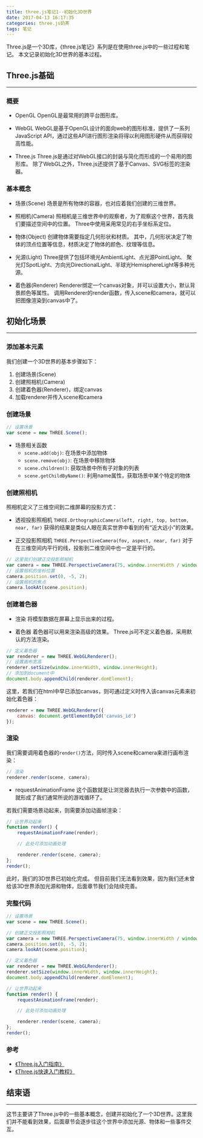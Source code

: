 ```yaml
---
title: three.js笔记1--初始化3D世界
date: 2017-04-13 16:17:35
categories: three.js奶茶
tags: 笔记
---
```

Three.js是一个3D库，《three.js笔记》系列是在使用three.js中的一些过程和笔记。
本文记录初始化3D世界的基本过程。
<!--more-->
## Three.js基础
-----
### 概要
- OpenGL
OpenGL是最常用的跨平台图形库。
 
- WebGL
WebGL是基于OpenGL设计的面向web的图形标准，提供了一系列JavaScript API，通过这些API进行图形渲染将得以利用图形硬件从而获得较高性能。 

- Three.js
Three.js是通过对WebGL接口的封装与简化而形成的一个易用的图形库。
除了WebGL之外，Three.js还提供了基于Canvas、SVG标签的渲染器。

### 基本概念
- 场景(Scene)
场景是所有物体的容器，也对应着我们创建的三维世界。

- 照相机(Camera)
照相机是三维世界中的观察者，为了观察这个世界，首先我们要描述空间中的位置。 
Three中使用采用常见的右手坐标系定位。

- 物体(Object)
创建物体需要指定几何形状和材质。
其中，几何形状决定了物体的顶点位置等信息，材质决定了物体的颜色、纹理等信息。

- 光源(Light)
Three提供了包括环境光AmbientLight、点光源PointLight、 聚光灯SpotLight、方向光DirectionalLight、半球光HemisphereLight等多种光源。 

- 着色器(Renderer)
Renderer绑定一个canvas对象，并可以设置大小，默认背景颜色等属性。 
调用Renderer的render函数，传入scene和camera，就可以把图像渲染到canvas中了。

## 初始化场景
---
### 添加基本元素
我们创建一个3D世界的基本步骤如下：
1. 创建场景(Scene)
2. 创建照相机(Camera)
3. 创建着色器(Renderer)，绑定canvas
4. 加载renderer并传入scene和camera

### 创建场景
``` javascript
// 设置场景
var scene = new THREE.Scene();
```

- 场景相关函数
  - `scene.add(obj)`: 在场景中添加物体
  - `scene.remove(obj)`: 在场景中移除物体
  - `scene.children()`: 获取场景中所有子对象的列表
  - `scene.getChildByName()`: 利用name属性，获取场景中某个特定的物体

### 创建照相机
照相机定义了三维空间到二维屏幕的投影方式：

- 透视投影照相机
`THREE.OrthographicCamera(left, right, top, bottom, near, far)`
获得的结果是类似人眼在真实世界中看到的有“近大远小”的效果。

- 正交投影照相机
`THREE.PerspectiveCamera(fov, aspect, near, far)`
对于在三维空间内平行的线，投影到二维空间中也一定是平行的。

``` javascript
// 这里我们创建正交投影照相机
var camera = new THREE.PerspectiveCamera(75, window.innerWidth / window.innerHeight, 0.1, 1000);
// 设置相机的坐标位置
camera.position.set(0, -5, 2);
// 设置相机的焦点
camera.lookAt(scene.position);
```

### 创建着色器
- 渲染
将模型数据在屏幕上显示出来的过程。

- 着色器
着色器可以用来渲染高级的效果。
Three.js可不定义着色器，采用默认的方法渲染。

``` javascript
// 定义着色器
var renderer = new THREE.WebGLRenderer();
// 设置画布宽高
renderer.setSize(window.innerWidth, window.innerHeight);
// 添加到document中
document.body.appendChild(renderer.domElement);
```

这里，若我们在html中早已添加canvas，则可通过定义时传入该canvas元素来初始化着色器：

``` javascript
renderer = new THREE.WebGLRenderer({
	canvas: document.getElementById('canvas_id')
});
```

### 渲染
我们需要调用着色器的`render()`方法，同时传入scene和camera来进行画布渲染：

``` javascript
// 渲染
renderer.render(scene, camera);
```

- requestAnimationFrame
这个函数就是让浏览器去执行一次参数中的函数，就形成了我们通常所说的游戏循环了。

若我们需要场景动起来，则需要添加动画帧渲染：

``` javascript
// 让世界动起来
function render() {
    requestAnimationFrame(render);

    // 此处可添加动画处理

    renderer.render(scene, camera);
};
render();
```

此时，我们的3D世界已初始化完成。
但目前我们无法看到效果，因为我们还未曾给该3D世界添加光源和物体，后面章节我们会陆续完善。

### 完整代码
``` javascript
// 设置场景
var scene = new THREE.Scene();

// 创建正交投影照相机
var camera = new THREE.PerspectiveCamera(75, window.innerWidth / window.innerHeight, 0.1, 1000);
camera.position.set(0, -5, 2);
camera.lookAt(scene.position);

// 定义着色器
var renderer = new THREE.WebGLRenderer();
renderer.setSize(window.innerWidth, window.innerHeight);
document.body.appendChild(renderer.domElement);

// 让世界动起来
function render() {
    requestAnimationFrame(render);

    // 此处可添加动画处理

    renderer.render(scene, camera);
};
render();
```

### 参考
- [《Three.js入门指南》](http://www.ituring.com.cn/minibook/792)
- [《Three.js快速入门教程》](http://www.jb51.net/article/92350.htm)

## 结束语
-----
这节主要讲了Three.js中的一些基本概念，创建并初始化了一个3D世界。这里我们并不能看到效果，后面章节会逐步往这个世界中添加光源、物体和一些事件交互。